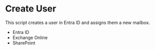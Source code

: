 ﻿# Create User

This script creates a user in Entra ID and assigns them a new mailbox.

- Entra ID
- Exchange Online
- SharePoint
